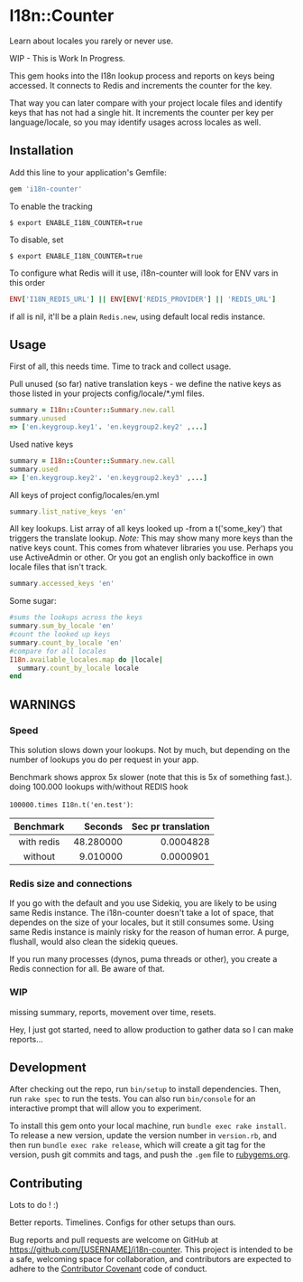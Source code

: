 # I18n::Counter

Learn about locales you rarely or never use.

WIP - This is Work In Progress.

This gem hooks into the I18n lookup process and reports on keys being accessed. It connects to Redis and increments the counter for the key.

That way you can later compare with your project locale files and identify keys that has not had a single hit. It increments the counter per key per language/locale, so you may identify usages across locales as well.

## Installation

Add this line to your application's Gemfile:

```ruby
gem 'i18n-counter'
```

To enable the tracking

    $ export ENABLE_I18N_COUNTER=true

To disable, set

    $ export ENABLE_I18N_COUNTER=true

To configure what Redis will it use, i18n-counter will look for ENV vars in this order

```ruby
ENV['I18N_REDIS_URL'] || ENV[ENV['REDIS_PROVIDER'] || 'REDIS_URL']
```

if all is nil, it'll be a plain `Redis.new`, using default local redis instance.

## Usage

First of all, this needs time. Time to track and collect usage.

Pull unused (so far) native translation keys - we define the native keys as those listed in your projects config/locale/*.yml files.

```ruby
summary = I18n::Counter::Summary.new.call
summary.unused
=> ['en.keygroup.key1'. 'en.keygroup2.key2' ,...]
````

Used native keys

```ruby
summary = I18n::Counter::Summary.new.call
summary.used
=> ['en.keygroup.key2'. 'en.keygroup2.key3' ,...]
```

All keys of project config/locales/en.yml

```ruby
summary.list_native_keys 'en'
```

All key lookups. List array of all keys looked up -from a t('some_key') that triggers the translate lookup. _Note:_ This may show many more keys than the native keys count. This comes from whatever libraries you use. Perhaps you use ActiveAdmin or other. Or you got an english only backoffice in own locale files that isn't track.

```ruby
summary.accessed_keys 'en'
```

Some sugar:

```ruby
#sums the lookups across the keys
summary.sum_by_locale 'en'
#count the looked up keys
summary.count_by_locale 'en'
#compare for all locales
I18n.available_locales.map do |locale|
  summary.count_by_locale locale
end
```

## WARNINGS

### Speed
This solution slows down your lookups. Not by much, but depending on the number of lookups you do per request in your app.

Benchmark shows approx 5x slower (note that this is 5x of something fast.). doing 100.000 lookups with/without REDIS hook

`100000.times I18n.t('en.test')`:

| Benchmark  | Seconds   | Sec pr translation |
|:----------:| ---------:| ---------:|
| with redis | 48.280000 | 0.0004828 |
| without    |  9.010000 | 0.0000901 |


### Redis size and connections

If you go with the default and you use Sidekiq, you are likely to be using same Redis instance. The i18n-counter doesn't take a lot of space, that dependes on the size of your locales, but it still consumes some.
Using same Redis instance is mainly risky for the reason of human error. A purge, flushall, would also clean the sidekiq queues.

If you run many processes (dynos, puma threads or other), you create a Redis connection for all. Be aware of that.

### WIP

missing summary, reports, movement over time, resets.

Hey, I just got started, need to allow production to gather data so I can make reports...

## Development

After checking out the repo, run `bin/setup` to install dependencies. Then, run `rake spec` to run the tests. You can also run `bin/console` for an interactive prompt that will allow you to experiment.

To install this gem onto your local machine, run `bundle exec rake install`. To release a new version, update the version number in `version.rb`, and then run `bundle exec rake release`, which will create a git tag for the version, push git commits and tags, and push the `.gem` file to [rubygems.org](https://rubygems.org).

## Contributing

Lots to do ! :)

Better reports. Timelines. Configs for other setups than ours.

Bug reports and pull requests are welcome on GitHub at https://github.com/[USERNAME]/i18n-counter. This project is intended to be a safe, welcoming space for collaboration, and contributors are expected to adhere to the [Contributor Covenant](http://contributor-covenant.org) code of conduct.

